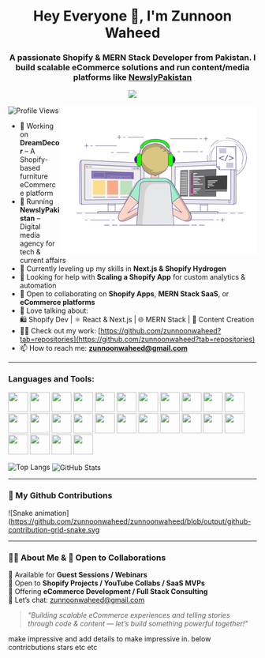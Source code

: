 <h1 align="center">Hey Everyone 👋, I'm Zunnoon Waheed</h1>


<h3 align="center">A passionate Shopify & MERN Stack Developer from Pakistan. I build scalable eCommerce solutions and run content/media platforms like <a href="https://www.youtube.com/@NewslyPakistan" target="_blank">NewslyPakistan</a></h3>

<p align="center">
  <a href="https://github.com/zunnoonwaheed">
    <img src="https://img.shields.io/github/followers/zunnoonwaheed?label=Follow&style=social" />
  </a>


</p>

<img align="right" alt="Coding" width="400" src="https://raw.githubusercontent.com/devSouvik/devSouvik/master/gif3.gif">

<p align="left">
  <img src="https://komarev.com/ghpvc/?username=zunnoonwaheed&label=Profile%20views&color=0e75b6&style=flat" alt="Profile Views" />
</p>

- 🔭 Working on **DreamDecor** – A Shopify-based furniture eCommerce platform  
- 📰 Running **NewslyPakistan** – Digital media agency for tech & current affairs  
- 🌱 Currently leveling up my skills in **Next.js & Shopify Hydrogen**  
- 🤝 Looking for help with **Scaling a Shopify App** for custom analytics & automation  
- 👯 Open to collaborating on **Shopify Apps**, **MERN Stack SaaS**, or **eCommerce platforms**  
- 💬 Love talking about:  
  🛍️ Shopify Dev | ⚛️ React & Next.js | 🌐 MERN Stack | 📰 Content Creation  
- 👨‍💻 Check out my work: [https://github.com/zunnoonwaheed?tab=repositories](https://github.com/zunnoonwaheed?tab=repositories)  
- 📫 How to reach me: **zunnoonwaheed@gmail.com**

---

<h3 align="left">Languages and Tools:</h3>
<p align="left">
  <img src="https://cdn.jsdelivr.net/gh/devicons/devicon/icons/c/c-original.svg" width="40" height="40"/>
  <img src="https://cdn.jsdelivr.net/gh/devicons/devicon/icons/cplusplus/cplusplus-original.svg" width="40" height="40"/>
  <img src="https://cdn.jsdelivr.net/gh/devicons/devicon/icons/csharp/csharp-original.svg" width="40" height="40"/>
  <img src="https://cdn.jsdelivr.net/gh/devicons/devicon/icons/css3/css3-original.svg" width="40" height="40"/>
  <img src="https://cdn.jsdelivr.net/gh/devicons/devicon/icons/docker/docker-original.svg" width="40" height="40"/>
  <img src="https://cdn.jsdelivr.net/gh/devicons/devicon/icons/express/express-original.svg" width="40" height="40"/>
  <img src="https://cdn.jsdelivr.net/gh/devicons/devicon/icons/figma/figma-original.svg" width="40" height="40"/>
  <img src="https://cdn.jsdelivr.net/gh/devicons/devicon/icons/git/git-original.svg" width="40" height="40"/>
  <img src="https://cdn.jsdelivr.net/gh/devicons/devicon/icons/html5/html5-original.svg" width="40" height="40"/>
  <img src="https://cdn.jsdelivr.net/gh/devicons/devicon/icons/javascript/javascript-original.svg" width="40" height="40"/>
  <img src="https://www.vectorlogo.zone/logos/jenkins/jenkins-icon.svg" width="40" height="40"/>
  <img src="https://cdn.jsdelivr.net/gh/devicons/devicon/icons/linux/linux-original.svg" width="40" height="40"/>
  <img src="https://cdn.jsdelivr.net/gh/devicons/devicon/icons/mongodb/mongodb-original.svg" width="40" height="40"/>
  <img src="https://cdn.jsdelivr.net/gh/devicons/devicon/icons/mysql/mysql-original.svg" width="40" height="40"/>
  <img src="https://cdn.jsdelivr.net/gh/devicons/devicon/icons/nginx/nginx-original.svg" width="40" height="40"/>
  <img src="https://cdn.jsdelivr.net/gh/devicons/devicon/icons/nodejs/nodejs-original.svg" width="40" height="40"/>
  <img src="https://cdn.jsdelivr.net/gh/devicons/devicon/icons/pandas/pandas-original.svg" width="40" height="40"/>
  <img src="https://cdn.jsdelivr.net/gh/devicons/devicon/icons/php/php-original.svg" width="40" height="40"/>
  <img src="https://www.vectorlogo.zone/logos/getpostman/getpostman-icon.svg" width="40" height="40"/>
  <img src="https://cdn.jsdelivr.net/gh/devicons/devicon/icons/python/python-original.svg" width="40" height="40"/>
  <img src="https://cdn.jsdelivr.net/gh/devicons/devicon/icons/pytorch/pytorch-original.svg" width="40" height="40"/>
  <img src="https://cdn.jsdelivr.net/gh/devicons/devicon/icons/react/react-original.svg" width="40" height="40"/>
  <img src="https://cdn.jsdelivr.net/gh/devicons/devicon/icons/redux/redux-original.svg" width="40" height="40"/>
  <img src="https://www.vectorlogo.zone/logos/springio/springio-icon.svg" width="40" height="40"/>
  <img src="https://cdn.jsdelivr.net/gh/devicons/devicon/icons/tailwindcss/tailwindcss-plain.svg" width="40" height="40"/>
  <img src="https://cdn.jsdelivr.net/gh/devicons/devicon/icons/tensorflow/tensorflow-original.svg" width="40" height="40"/>
</p>

<p><img align="left" src="https://github-readme-stats.vercel.app/api/top-langs?username=zunnoonwaheed&show_icons=true&locale=en&layout=compact&theme=vue&hide_border=true" alt="Top Langs" /></p>

<p>&nbsp;<img align="center" src="https://github-readme-stats.vercel.app/api?username=zunnoonwaheed&show_icons=true&locale=en&theme=vue&hide_border=true" alt="GitHub Stats" /></p>

---

### 📝 My Github Contributions
![Snake animation](https://github.com/zunnoonwaheed/zunnoonwaheed/blob/output/github-contribution-grid-snake.svg

---

### 👨‍💼 About Me & 🤝 Open to Collaborations

🎤 Available for **Guest Sessions / Webinars**  
🤝 Open to **Shopify Projects / YouTube Collabs / SaaS MVPs**  
💼 Offering **eCommerce Development / Full Stack Consulting**  
📧 Let’s chat: [zunnoonwaheed@gmail.com](mailto:zunnoonwaheed@gmail.com)

> *"Building scalable eCommerce experiences and telling stories through code & content — let’s build something powerful together!"*

make impressive and add details to make impressive in. below contricbutions stars etc etc
